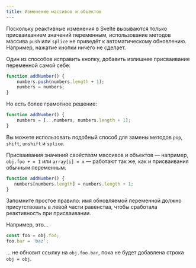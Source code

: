 ```yaml
---
title: Изменение массивов и объектов
---
```


Поскольку реактивные изменения в Svelte вызываются только присваиванием значений переменным, использование методов массива `push` или `splice` не приведёт к автоматическому обновлению. Например, нажатие кнопки ничего не сделает.

Один из способов исправить кнопку, добавить излишнее присваивание переменной самой себе:

```js
function addNumber() {
	numbers.push(numbers.length + 1);
	numbers = numbers;
}
```

Но есть более грамотное решение:

```js
function addNumber() {
	numbers = [...numbers, numbers.length + 1];
}
```

Вы можете использовать подобный способ для замены методов `pop`, `shift`, `unshift` и `splice`.

Присваивания значений *свойствам* массивов и объектов — например, `obj.foo + = 1` или `array[i] = x` — работают так же, как и присваивания обычным переменным.

 ```js
 function addNumber() {
	numbers[numbers.length] = numbers.length + 1;
 }
 ```

Запомните простое правило: имя обновляемой переменной должно присутствовать в левой части равенства, чтобы сработала реактивность при присваивании.

Например, это...

```js
const foo = obj.foo;
foo.bar = 'baz';
```

... не обновит ссылку на `obj.foo.bar`, пока не будет добавлена строка `obj = obj`.
